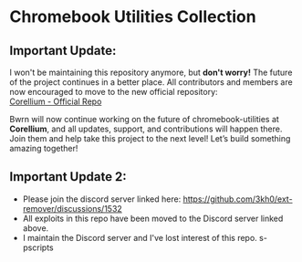 # Chromebook Utilities Collection

## Important Update:
I won't be maintaining this repository anymore, but **don't worry!** The future of the project continues in a better place. All contributors and members are now encouraged to move to the new official repository:  
[Corellium - Official Repo](https://github.com/Burvyn/Corellium/tree/main)

Bwrn will now continue working on the future of chromebook-utilities at **Corellium**, and all updates, support, and contributions will happen there. Join them and help take this project to the next level! Let’s build something amazing together!

## Important Update 2:
- Please join the discord server linked here: https://github.com/3kh0/ext-remover/discussions/1532
- All exploits in this repo have been moved to the Discord server linked above.
- I maintain the Discord server and I've lost interest of this repo. s-pscripts

